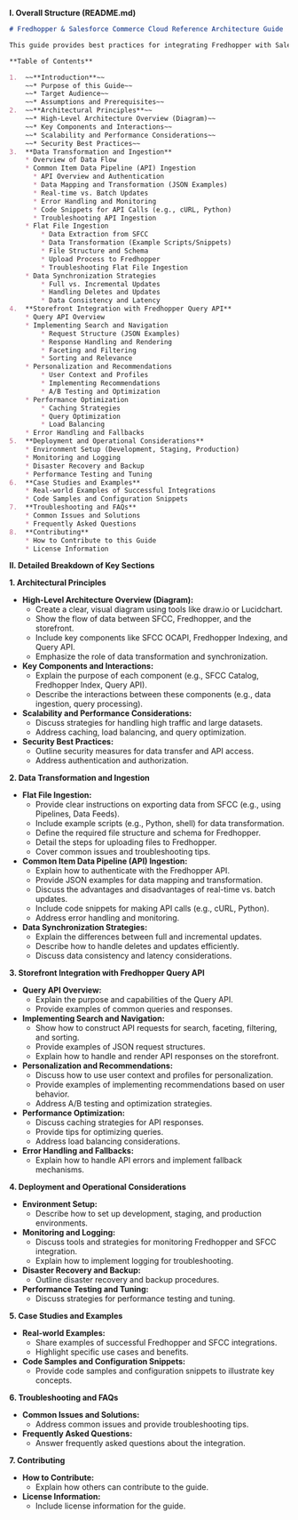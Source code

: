 **I. Overall Structure (README.md)**

```markdown
# Fredhopper & Salesforce Commerce Cloud Reference Architecture Guide

This guide provides best practices for integrating Fredhopper with Salesforce Commerce Cloud (SFCC), covering architectural principles, data ingestion, and storefront integration.

**Table of Contents**

1.  ~~**Introduction**~~
    ~~* Purpose of this Guide~~
    ~~* Target Audience~~
    ~~* Assumptions and Prerequisites~~
2.  ~~**Architectural Principles**~~
    ~~* High-Level Architecture Overview (Diagram)~~
    ~~* Key Components and Interactions~~
    ~~* Scalability and Performance Considerations~~
    ~~* Security Best Practices~~
3.  **Data Transformation and Ingestion**
    * Overview of Data Flow
    * Common Item Data Pipeline (API) Ingestion
      * API Overview and Authentication
      * Data Mapping and Transformation (JSON Examples)
      * Real-time vs. Batch Updates
      * Error Handling and Monitoring
      * Code Snippets for API Calls (e.g., cURL, Python)
      * Troubleshooting API Ingestion
    * Flat File Ingestion
        * Data Extraction from SFCC
        * Data Transformation (Example Scripts/Snippets)
        * File Structure and Schema
        * Upload Process to Fredhopper
        * Troubleshooting Flat File Ingestion
    * Data Synchronization Strategies
        * Full vs. Incremental Updates
        * Handling Deletes and Updates
        * Data Consistency and Latency
4.  **Storefront Integration with Fredhopper Query API**
    * Query API Overview
    * Implementing Search and Navigation
        * Request Structure (JSON Examples)
        * Response Handling and Rendering
        * Faceting and Filtering
        * Sorting and Relevance
    * Personalization and Recommendations
        * User Context and Profiles
        * Implementing Recommendations
        * A/B Testing and Optimization
    * Performance Optimization
        * Caching Strategies
        * Query Optimization
        * Load Balancing
    * Error Handling and Fallbacks
5.  **Deployment and Operational Considerations**
    * Environment Setup (Development, Staging, Production)
    * Monitoring and Logging
    * Disaster Recovery and Backup
    * Performance Testing and Tuning
6.  **Case Studies and Examples**
    * Real-world Examples of Successful Integrations
    * Code Samples and Configuration Snippets
7.  **Troubleshooting and FAQs**
    * Common Issues and Solutions
    * Frequently Asked Questions
8.  **Contributing**
    * How to Contribute to this Guide
    * License Information
```

**II. Detailed Breakdown of Key Sections**

**1. Architectural Principles**

* **High-Level Architecture Overview (Diagram):**
    * Create a clear, visual diagram using tools like draw.io or Lucidchart.
    * Show the flow of data between SFCC, Fredhopper, and the storefront.
    * Include key components like SFCC OCAPI, Fredhopper Indexing, and Query API.
    * Emphasize the role of data transformation and synchronization.
* **Key Components and Interactions:**
    * Explain the purpose of each component (e.g., SFCC Catalog, Fredhopper Index, Query API).
    * Describe the interactions between these components (e.g., data ingestion, query processing).
* **Scalability and Performance Considerations:**
    * Discuss strategies for handling high traffic and large datasets.
    * Address caching, load balancing, and query optimization.
* **Security Best Practices:**
    * Outline security measures for data transfer and API access.
    * Address authentication and authorization.

**2. Data Transformation and Ingestion**

* **Flat File Ingestion:**
    * Provide clear instructions on exporting data from SFCC (e.g., using Pipelines, Data Feeds).
    * Include example scripts (e.g., Python, shell) for data transformation.
    * Define the required file structure and schema for Fredhopper.
    * Detail the steps for uploading files to Fredhopper.
    * Cover common issues and troubleshooting tips.
* **Common Item Data Pipeline (API) Ingestion:**
    * Explain how to authenticate with the Fredhopper API.
    * Provide JSON examples for data mapping and transformation.
    * Discuss the advantages and disadvantages of real-time vs. batch updates.
    * Include code snippets for making API calls (e.g., cURL, Python).
    * Address error handling and monitoring.
* **Data Synchronization Strategies:**
    * Explain the differences between full and incremental updates.
    * Describe how to handle deletes and updates efficiently.
    * Discuss data consistency and latency considerations.

**3. Storefront Integration with Fredhopper Query API**

* **Query API Overview:**
    * Explain the purpose and capabilities of the Query API.
    * Provide examples of common queries and responses.
* **Implementing Search and Navigation:**
    * Show how to construct API requests for search, faceting, filtering, and sorting.
    * Provide examples of JSON request structures.
    * Explain how to handle and render API responses on the storefront.
* **Personalization and Recommendations:**
    * Discuss how to use user context and profiles for personalization.
    * Provide examples of implementing recommendations based on user behavior.
    * Address A/B testing and optimization strategies.
* **Performance Optimization:**
    * Discuss caching strategies for API responses.
    * Provide tips for optimizing queries.
    * Address load balancing considerations.
* **Error Handling and Fallbacks:**
    * Explain how to handle API errors and implement fallback mechanisms.

**4. Deployment and Operational Considerations**

* **Environment Setup:**
    * Describe how to set up development, staging, and production environments.
* **Monitoring and Logging:**
    * Discuss tools and strategies for monitoring Fredhopper and SFCC integration.
    * Explain how to implement logging for troubleshooting.
* **Disaster Recovery and Backup:**
    * Outline disaster recovery and backup procedures.
* **Performance Testing and Tuning:**
    * Discuss strategies for performance testing and tuning.

**5. Case Studies and Examples**

* **Real-world Examples:**
    * Share examples of successful Fredhopper and SFCC integrations.
    * Highlight specific use cases and benefits.
* **Code Samples and Configuration Snippets:**
    * Provide code samples and configuration snippets to illustrate key concepts.

**6. Troubleshooting and FAQs**

* **Common Issues and Solutions:**
    * Address common issues and provide troubleshooting tips.
* **Frequently Asked Questions:**
    * Answer frequently asked questions about the integration.

**7. Contributing**

* **How to Contribute:**
    * Explain how others can contribute to the guide.
* **License Information:**
    * Include license information for the guide.

